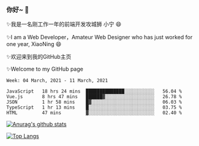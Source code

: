 ### 你好~  👋

✨我是一名刚工作一年的前端开发攻城狮 小宁 😄

✨I am a Web Developer，Amateur Web Designer who has just worked for one year, XiaoNing 😄

✨欢迎来到我的GitHub主页

✨Welcome to my GitHub page
<!--
**7148505/7148505** is a ✨ _special_ ✨ repository because its `README.md` (this file) appears on your GitHub profile.

Here are some ideas to get you started:

- 🔭 I’m currently working on ...
- 🌱 I’m currently learning ...
- 👯 I’m looking to collaborate on ...
- 🤔 I’m looking for help with ...
- 💬 Ask me about ...
- 📫 How to reach me: ...
- 😄 Pronouns: ...
- ⚡ Fun fact: ...
-->

<!--START_SECTION:waka-->
```text
Week: 04 March, 2021 - 11 March, 2021

JavaScript   18 hrs 24 mins  ██████████████░░░░░░░░░░░   56.04 % 
Vue.js       8 hrs 47 mins   ██████▓░░░░░░░░░░░░░░░░░░   26.78 % 
JSON         1 hr 58 mins    █▓░░░░░░░░░░░░░░░░░░░░░░░   06.03 % 
TypeScript   1 hr 13 mins    █░░░░░░░░░░░░░░░░░░░░░░░░   03.75 % 
HTML         47 mins         ▓░░░░░░░░░░░░░░░░░░░░░░░░   02.40 % 
```
<!--END_SECTION:waka-->

[![Anurag's github stats](https://github-readme-stats.vercel.app/api?username=littleCareless)](https://github.com/anuraghazra/github-readme-stats)

[![Top Langs](https://github-readme-stats.vercel.app/api/top-langs/?username=littleCareless&layout=compact)](https://github.com/anuraghazra/github-readme-stats)
